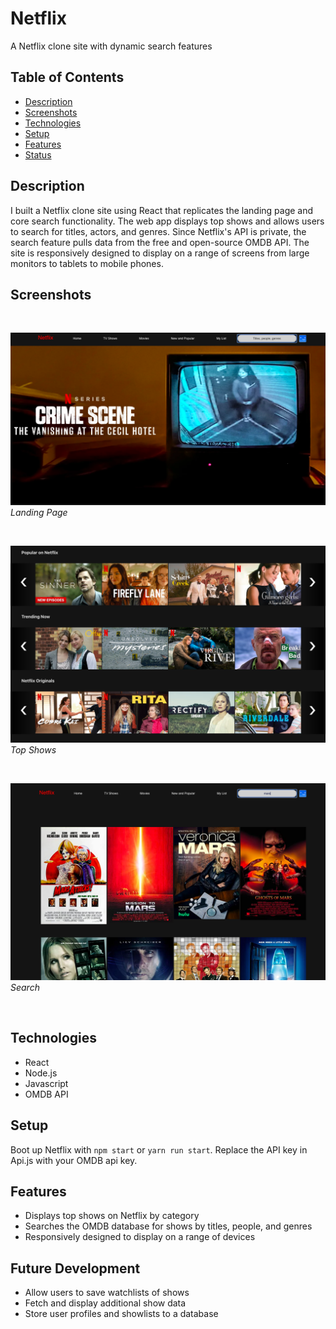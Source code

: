 # Netflix

A Netflix clone site with dynamic search features

## Table of Contents
* [Description](#description)
* [Screenshots](#screenshots)
* [Technologies](#technologies)
* [Setup](#setup)
* [Features](#features)
* [Status](#status)


## Description

I built a Netflix clone site using React that replicates the landing page and core search functionality. The web app displays top shows and allows users to search for titles, actors, and genres. Since Netflix's API is private, the search feature pulls data from the free and open-source OMDB API. The site is responsively designed to display on a range of screens from large monitors to tablets to mobile phones.

## Screenshots
<br />

![Landing Page](./src/webflix_landing_page.png)
*Landing Page*  

<br />

![Top Shows](./src/webflix_top_shows.png)
*Top Shows*

<br />

![Search](./src/webflix_search.png)
*Search*

<br />

## Technologies

* React
* Node.js
* Javascript
* OMDB API

## Setup
Boot up Netflix with `npm start` or `yarn run start`. Replace the API key in Api.js with your OMDB api key.

## Features

* Displays top shows on Netflix by category
* Searches the OMDB database for shows by titles, people, and genres 
* Responsively designed to display on a range of devices

## Future Development

* Allow users to save watchlists of shows
* Fetch and display additional show data
* Store user profiles and showlists to a database